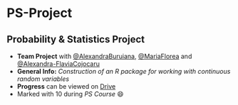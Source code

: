 # PS-Project
## Probability &amp; Statistics Project

- **Team Project** with [@AlexandraBuruiana](https://github.com/alexandraburu23), [@MariaFlorea](https://github.com/FloreaMaria) and [@Alexandra-FlaviaCojocaru]()
- **General Info:** _Construction of an R package for working with continuous random variables_
- **Progress** can be viewed on [Drive](https://drive.google.com/drive/u/1/folders/0AC9KcCKFbG2oUk9PVA)
- Marked with 10 during _PS Course_ :smile:
